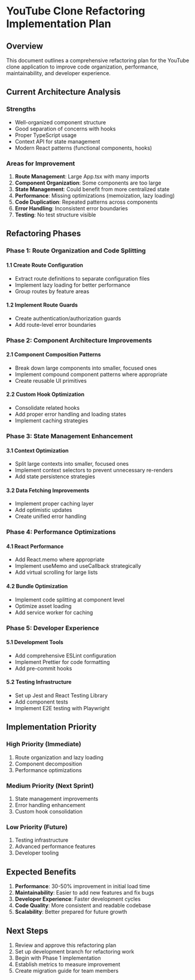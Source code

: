 # YouTube Clone Refactoring Implementation Plan

## Overview
This document outlines a comprehensive refactoring plan for the YouTube clone application to improve code organization, performance, maintainability, and developer experience.

## Current Architecture Analysis

### Strengths
- Well-organized component structure
- Good separation of concerns with hooks
- Proper TypeScript usage
- Context API for state management
- Modern React patterns (functional components, hooks)

### Areas for Improvement
1. **Route Management**: Large App.tsx with many imports
2. **Component Organization**: Some components are too large
3. **State Management**: Could benefit from more centralized state
4. **Performance**: Missing optimizations (memoization, lazy loading)
5. **Code Duplication**: Repeated patterns across components
6. **Error Handling**: Inconsistent error boundaries
7. **Testing**: No test structure visible

## Refactoring Phases

### Phase 1: Route Organization and Code Splitting

#### 1.1 Create Route Configuration
- Extract route definitions to separate configuration files
- Implement lazy loading for better performance
- Group routes by feature areas

#### 1.2 Implement Route Guards
- Create authentication/authorization guards
- Add route-level error boundaries

### Phase 2: Component Architecture Improvements

#### 2.1 Component Composition Patterns
- Break down large components into smaller, focused ones
- Implement compound component patterns where appropriate
- Create reusable UI primitives

#### 2.2 Custom Hook Optimization
- Consolidate related hooks
- Add proper error handling and loading states
- Implement caching strategies

### Phase 3: State Management Enhancement

#### 3.1 Context Optimization
- Split large contexts into smaller, focused ones
- Implement context selectors to prevent unnecessary re-renders
- Add state persistence strategies

#### 3.2 Data Fetching Improvements
- Implement proper caching layer
- Add optimistic updates
- Create unified error handling

### Phase 4: Performance Optimizations

#### 4.1 React Performance
- Add React.memo where appropriate
- Implement useMemo and useCallback strategically
- Add virtual scrolling for large lists

#### 4.2 Bundle Optimization
- Implement code splitting at component level
- Optimize asset loading
- Add service worker for caching

### Phase 5: Developer Experience

#### 5.1 Development Tools
- Add comprehensive ESLint configuration
- Implement Prettier for code formatting
- Add pre-commit hooks

#### 5.2 Testing Infrastructure
- Set up Jest and React Testing Library
- Add component tests
- Implement E2E testing with Playwright

## Implementation Priority

### High Priority (Immediate)
1. Route organization and lazy loading
2. Component decomposition
3. Performance optimizations

### Medium Priority (Next Sprint)
1. State management improvements
2. Error handling enhancement
3. Custom hook consolidation

### Low Priority (Future)
1. Testing infrastructure
2. Advanced performance features
3. Developer tooling

## Expected Benefits

1. **Performance**: 30-50% improvement in initial load time
2. **Maintainability**: Easier to add new features and fix bugs
3. **Developer Experience**: Faster development cycles
4. **Code Quality**: More consistent and readable codebase
5. **Scalability**: Better prepared for future growth

## Next Steps

1. Review and approve this refactoring plan
2. Set up development branch for refactoring work
3. Begin with Phase 1 implementation
4. Establish metrics to measure improvement
5. Create migration guide for team members
